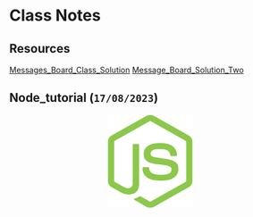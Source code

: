 # Class Notes

## Resources
[Messages_Board_Class_Solution](https://github.com/ESJiang/JR16-notes/tree/main/Messages_Board_Class_Solution)
[Message_Board_Solution_Two](https://github.com/ESJiang/JR16-notes/tree/main/Message_Board_Solution_Two)

## Node_tutorial (`17/08/2023`)
<p align='center'><img src='../image/nodejs.png' width='30%' height='30%' /></p>
